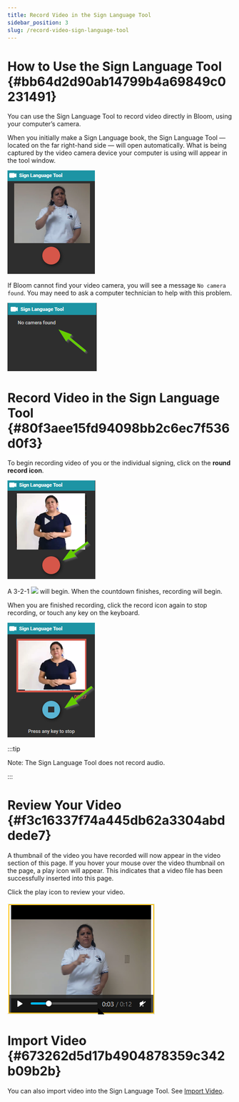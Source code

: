 ```yaml
---
title: Record Video in the Sign Language Tool
sidebar_position: 3
slug: /record-video-sign-language-tool
---
```




# How to Use the Sign Language Tool {#bb64d2d90ab14799b4a69849c0231491}


You can use the Sign Language Tool to record video directly in Bloom, using your computer’s camera.


<div class='notion-row'>
<div class='notion-column' style={{width: 'calc((100% - (min(32px, 4vw) * 1)) * 0.5)'}}>


When you initially make a Sign Language book, the Sign Language Tool — located on the far right-hand side — will open automatically. What is being captured by the video camera device your computer is using will appear in the tool window. 


</div><div className='notion-spacer'></div>

<div class='notion-column' style={{width: 'calc((100% - (min(32px, 4vw) * 1)) * 0.5)'}}>


![](./record-video-sign-language-tool.8b6b4e87-96d6-4426-8f7d-bc407effc3b9.png)


</div><div className='notion-spacer'></div>
</div>


<div class='notion-row'>
<div class='notion-column' style={{width: 'calc((100% - (min(32px, 4vw) * 1)) * 0.5)'}}>


If Bloom cannot find your video camera, you will see a message `No camera found`. You may need to ask a computer technician to help with this problem.


</div><div className='notion-spacer'></div>

<div class='notion-column' style={{width: 'calc((100% - (min(32px, 4vw) * 1)) * 0.5)'}}>


![](./record-video-sign-language-tool.5779b276-c751-4256-8805-c6d76049f630.png)


</div><div className='notion-spacer'></div>
</div>


# Record Video in the Sign Language Tool {#80f3aee15fd94098bb2c6ec7f536d0f3}


<div class='notion-row'>
<div class='notion-column' style={{width: 'calc((100% - (min(32px, 4vw) * 1)) * 0.5)'}}>


To begin recording video of you or the individual signing, click on the **round record icon**. 


</div><div className='notion-spacer'></div>

<div class='notion-column' style={{width: 'calc((100% - (min(32px, 4vw) * 1)) * 0.5)'}}>


![](./record-video-sign-language-tool.9ab877d9-0d7e-42dd-bb5e-2aef14d055c1.png)


</div><div className='notion-spacer'></div>
</div>


<div class='notion-row'>
<div class='notion-column' style={{width: 'calc((100% - (min(32px, 4vw) * 1)) * 0.5)'}}>


A 3-2-1 ![](https://i.imgur.com/t4Fjlmi.gif.gif) will begin. When the countdown finishes, recording will begin. 



When you are finished recording, click the record icon again to stop recording, or touch any key on the keyboard. 


</div><div className='notion-spacer'></div>

<div class='notion-column' style={{width: 'calc((100% - (min(32px, 4vw) * 1)) * 0.5)'}}>


![](./record-video-sign-language-tool.e5bd87fc-7052-480f-a70f-226d89b9aa91.png)


</div><div className='notion-spacer'></div>
</div>


:::tip

Note: The Sign Language Tool does not record audio.

:::




# Review Your Video {#f3c16337f74a445db62a3304abddede7}


<div class='notion-row'>
<div class='notion-column' style={{width: 'calc((100% - (min(32px, 4vw) * 1)) * 0.5)'}}>


A thumbnail of the video you have recorded will now appear in the video section of this page. If you hover your mouse over the video thumbnail on the page, a play icon will appear. This indicates that a video file has been successfully inserted into this page.



Click the play icon to review your video.


</div><div className='notion-spacer'></div>

<div class='notion-column' style={{width: 'calc((100% - (min(32px, 4vw) * 1)) * 0.5)'}}>


![](./record-video-sign-language-tool.25f53e90-2f70-49eb-b3e3-22892177c1c0.png)


</div><div className='notion-spacer'></div>
</div>


# Import Video {#673262d5d17b4904878359c342b09b2b}


You can also import video into the Sign Language Tool. See [Import Video](/import-video).

